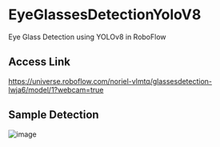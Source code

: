 # EyeGlassesDetectionYoloV8
Eye Glass Detection using YOLOv8 in RoboFlow

## Access Link
https://universe.roboflow.com/noriel-vlmtq/glassesdetection-lwja6/model/1?webcam=true

## Sample Detection

![image](https://github.com/user-attachments/assets/bf1f7544-8012-44c9-b759-046d52427a45)

